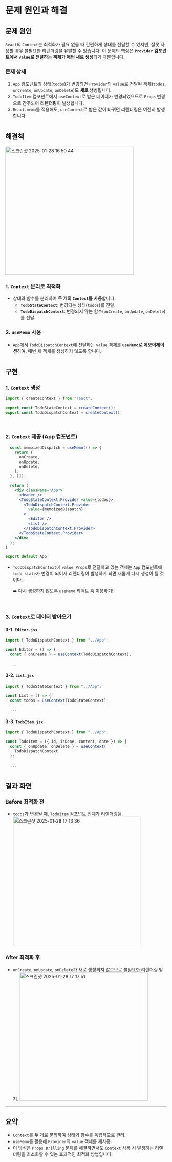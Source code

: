 # 문제 원인과 해결

## 문제 원인

`React`의 `Context`는 최적화가 필요 없을 때 간편하게 상태를 전달할 수 있지만, 잘못 사용할 경우 불필요한 리렌더링을 유발할 수 있습니다. 이 문제의 핵심은 **`Provider` 컴포넌트에서 `value`로 전달하는 객체가 매번 새로 생성**되기 때문입니다.

### 문제 상세
1. `App` 컴포넌트의 상태(`todos`)가 변경되면 `Provider`의 `value`로 전달된 객체(`todos`, `onCreate`, `onUpdate`, `onDelete`)도 **새로 생성**됩니다.
2. `TodoItem` 컴포넌트에서 `useContext`로 받은 데이터가 변경되었으므로 `Props` 변경으로 간주되어 **리렌더링**이 발생합니다.
3. `React.memo`를 적용해도, `useContext`로 받은 값이 바뀌면 리렌더링은 여전히 발생합니다.

# 

## 해결책
<img width="400" alt="스크린샷 2025-01-28 16 50 44" src="https://github.com/user-attachments/assets/0286e981-cbd3-46c7-8ad8-eb3e308a201b" />

### 1. `Context` 분리로 최적화
- 상태와 함수를 분리하여 **두 개의 `Context`를 사용**합니다.
  - **`TodoStateContext`**: 변경되는 상태(`todos`)를 전달.
  - **`TodoDispatchContext`**: 변경되지 않는 함수(`onCreate`, `onUpdate`, `onDelete`)를 전달.

### 2. `useMemo` 사용
- `App`에서 `TodoDispatchContext`에 전달하는 `value` 객체를 **`useMemo`로 메모이제이션**하여, 매번 새 객체를 생성하지 않도록 합니다.

# 

## 구현

### 1. `Context` 생성

```jsx
import { createContext } from "react";

export const TodoStateContext = createContext();
export const TodoDispatchContext = createContext();
```

<br />

### 2. `Context` 제공 (App 컴포넌트)

```jsx
  const memoizedDispatch = useMemo(() => {
    return {
      onCreate,
      onUpdate,
      onDelete,
    };
  }, []);

  return (
    <div className="App">
      <Header />
      <TodoStateContext.Provider value={todos}>
        <TodoDispatchContext.Provider
          value={memoizedDispatch}
        >
          <Editor />
          <List />
        </TodoDispatchContext.Provider>
      </TodoStateContext.Provider>
    </div>
  );
}

export default App;
```
- `TodoDispatchContext`에 `value Props`로 전달하고 있는 객체는 `App` 컴포넌트에 `todo state`가 변경이 되어서 리렌더링이 발생하게 되면 새롭게 다시 생성이 될 것이다.
    
  ➡️ 다시 생성하지 않도록 `useMemo` 리액트 훅 이용하기!!

<br />

### 3. `Context`로 데이터 받아오기

#### 3-1. `Editor.jsx`

```jsx
import { TodoDispatchContext } from "../App";

const Editor = () => {
  const { onCreate } = useContext(TodoDispatchContext);
  
  ...
```

#### 3-2. `List.jsx`

```jsx
import { TodoStateContext } from "../App";

const List = () => {
  const todos = useContext(TodoStateContext);
  
  ...
```

#### 3-3. `TodoItem.jsx`

```jsx
import { TodoDispatchContext } from "../App";

const TodoItem = ({ id, isDone, content, date }) => {
  const { onUpdate, onDelete } = useContext(
    TodoDispatchContext
  );
  
  ...
```

# 

## 결과 화면

### Before 최적화 전
- `todos`가 변경될 때, `TodoItem` 컴포넌트 전체가 리렌더링됨.
  <img width="400" alt="스크린샷 2025-01-28 17 13 36" src="https://github.com/user-attachments/assets/ba827eed-6db3-473b-b721-8b12dcef0ef1" />

### After 최적화 후
- `onCreate`, `onUpdate`, `onDelete`가 새로 생성되지 않으므로 불필요한 리렌더링 방지.
  <img width="400" alt="스크린샷 2025-01-28 17 17 51" src="https://github.com/user-attachments/assets/fbed1189-03aa-4f81-9aa3-89561e9df68c" />

---

## 요약
- `Context`를 두 개로 분리하여 상태와 함수를 독립적으로 관리.
- `useMemo`를 활용해 `Provider`의 `value` 객체를 재사용.
- 이 방식은 `Props Drilling` 문제를 해결하면서도 `Context` 사용 시 발생하는 리렌더링을 최소화할 수 있는 효과적인 최적화 방법입니다.
